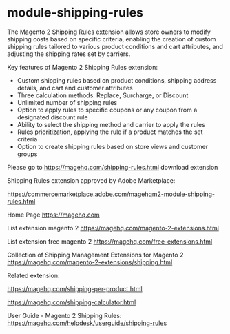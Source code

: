 # module-shipping-rules
The Magento 2 Shipping Rules extension allows store owners to modify shipping costs based on specific criteria, enabling the creation of custom shipping rules tailored to various product conditions and cart attributes, and adjusting the shipping rates set by carriers.

Key features of Magento 2 Shipping Rules extension:
- Custom shipping rules based on product conditions, shipping address details, and cart and customer attributes
- Three calculation methods: Replace, Surcharge, or Discount
- Unlimited number of shipping rules
- Option to apply rules to specific coupons or any coupon from a designated discount rule
- Ability to select the shipping method and carrier to apply the rules
- Rules prioritization, applying the rule if a product matches the set criteria
- Option to create shipping rules based on store views and customer groups

Please go to https://magehq.com/shipping-rules.html download extension

Shipping Rules extension approved by Adobe Marketplace:

https://commercemarketplace.adobe.com/magehqm2-module-shipping-rules.html

Home Page https://magehq.com

List extension magento 2 https://magehq.com/magento-2-extensions.html

List extension free magento 2 https://magehq.com/free-extensions.html

Collection of Shipping Management Extensions for Magento 2 https://magehq.com/magento-2-extensions/shipping.html

Related extension:

https://magehq.com/shipping-per-product.html

https://magehq.com/shipping-calculator.html

User Guide - Magento 2 Shipping Rules: https://magehq.com/helpdesk/userguide/shipping-rules
